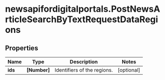 # newsapifordigitalportals.PostNewsArticleSearchByTextRequestDataRegions

## Properties

Name | Type | Description | Notes
------------ | ------------- | ------------- | -------------
**ids** | **[Number]** | Identifiers of the regions. | [optional] 


